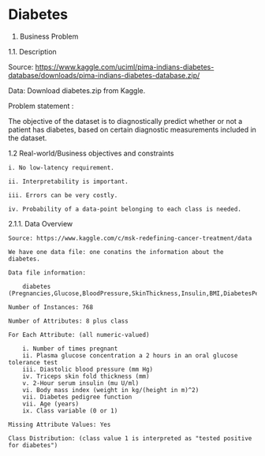 # Diabetes

1. Business Problem

 1.1. Description

Source: https://www.kaggle.com/uciml/pima-indians-diabetes-database/downloads/pima-indians-diabetes-database.zip/

Data: Download diabetes.zip from Kaggle.

Problem statement :

The objective of the dataset is to diagnostically predict whether or not a patient has diabetes, based on certain diagnostic measurements included in the dataset. 

1.2 Real-world/Business objectives and constraints

    i. No low-latency requirement.
    
    ii. Interpretability is important.
    
    iii. Errors can be very costly.
    
    iv. Probability of a data-point belonging to each class is needed.
    
2.1.1. Data Overview

    Source: https://www.kaggle.com/c/msk-redefining-cancer-treatment/data

    We have one data file: one conatins the information about the diabetes.

    Data file information:

        diabetes (Pregnancies,Glucose,BloodPressure,SkinThickness,Insulin,BMI,DiabetesPedigreeFunction,Age,Outcome)

    Number of Instances: 768

    Number of Attributes: 8 plus class

    For Each Attribute: (all numeric-valued)

        i. Number of times pregnant
        ii. Plasma glucose concentration a 2 hours in an oral glucose tolerance test
        iii. Diastolic blood pressure (mm Hg)
        iv. Triceps skin fold thickness (mm)
        v. 2-Hour serum insulin (mu U/ml)
        vi. Body mass index (weight in kg/(height in m)^2)
        vii. Diabetes pedigree function
        vii. Age (years)
        ix. Class variable (0 or 1)

    Missing Attribute Values: Yes

    Class Distribution: (class value 1 is interpreted as "tested positive for diabetes")


